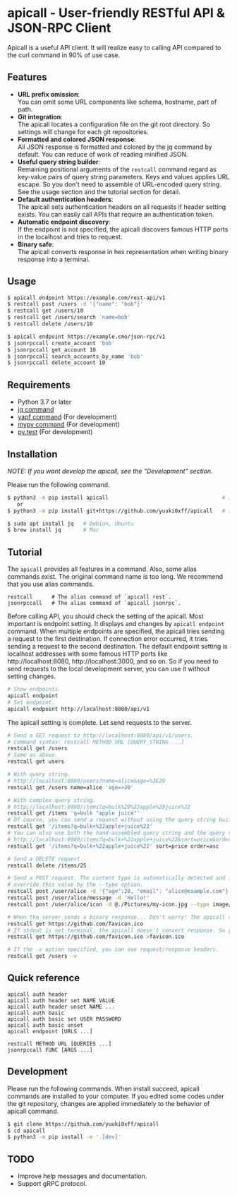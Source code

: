 # apicall - User-friendly RESTful API & JSON-RPC Client

Apicall is a useful API client. It will realize easy to calling API compared to the curl command in 90% of use case.


## Features
- **URL prefix omission**:  
  You can omit some URL components like schema, hostname, part of path.
- **Git integration**:  
  The apicall locates a configuration file on the git root directory. So settings will change for each git repositories.
- **Formatted and colored JSON response**:  
  All JSON response is formatted and colored by the jq command by default. You can reduce of work of reading minified
  JSON.
- **Useful query string builder**:  
  Remaining positional arguments of the `restcall` command regard as key-value pairs of query string parameters. Keys
  and values applies URL escape. So you don't need to assemble of URL-encoded query string. See the usage section and
  the tutorial section for detail.
- **Default authentication headers**:  
  The apicall sets authentication headers on all requests if header setting exists. You can easily call APIs that
  require an authentication token.
- **Automatic endpoint discovery**:  
  If the endpoint is not specified, the apicall discovers famous HTTP ports in the localhost and tries to request.
- **Binary safe**:  
  The apicall converts response in hex representation when writing binary response into a terminal.


## Usage
```bash
$ apicall endpoint https://example.com/rest-api/v1
$ restcall post /users -d '{"name": "bob"}'
$ restcall get /users/10
$ restcall get /users/search 'name=bob'
$ restcall delete /users/10

$ apicall endpoint https://example.cmo/json-rpc/v1
$ jsonrpccall create_account 'bob'
$ jsonrpccall get_account 10
$ jsonrpccall search_accounts_by_name 'bob'
$ jsonrpccall delete_account 10
```


## Requirements
* Python 3.7 or later
* [jq command](https://stedolan.github.io/jq/)
* [yapf command](https://github.com/google/yapf) (For development)
* [mypy command](http://mypy-lang.org/) (For development)
* [py.test](https://docs.pytest.org/en/latest/) (For development)


## Installation
_NOTE: If you want develop the apicall, see the "Development" section._

Please run the following command.

```bash
$ python3 -m pip install apicall                                    # Install stable version from pypi.
   or
$ python3 -m pip install git+https://github.com/yuuki0xff/apicall   # Install latest version from github.

$ sudo apt install jq   # Debian, Ubuntu
$ brew install jq       # Mac
```


## Tutorial
The `apicall` provides all features in a command. Also, some alias commands exist. The original command name is too
long. We recommend that you use alias commands.

```
restcall      # The alias command of `apicall rest`.
jsonrpccall   # The alias command of `apicall jsonrpc`.
```

Before calling API, you should check the setting of the apicall. Most important is endpoint setting. It displays and
changes by `apicall endpoint` command. When multiple endpoints are specified, the apicall tries sending a request to
the first destination. If connection error occurred, it tries sending a request to the second destination. The
default endpoint setting is localhost addresses with some famous HTTP ports like http://localhost:8080,
http://localhost:3000, and so on. So if you need to send requests to the local development server, you can use it
without setting changes. 

```bash
# Show endpoints.
apicall endpoint
# Set endpoint.
apicall endpoint http://localhost:8080/api/v1
```

The apicall setting is complete. Let send requests to the server.

```bash
# Send a GET request to http://localhost:8080/api/v1/users.
# Command syntax: restcall METHOD URL [QUERY_STRING ...]
restcall get /users
# Same as above.
restcall get users

# With query string.
# http://localhost:8080/users?name=alice&age=%3E20
restcall get /users name=alice 'age=>20'

# With complex query string.
# http://localhost:8080/items?q=bulk%20%22apple%20juice%22
restcall get /items 'q=bulk "apple juice"'
# Of course, you can send a request without using the query string builder.
restcall get '/items?q=bulk+%22apple+juice%22'
# You can also use both the hand-assembled query string and the query string builder.
# http://localhost:8080/items?q=bulk+%22apple+juice%22&sort=price&order=asc
restcall get '/items?q=bulk+%22apple+juice%22' sort=price order=asc

# Send a DELETE request.
restcall delete /items/25

# Send a POST request. The content type is automatically detected and implicitly added to request headers. You can
# override this value by the --type option.
restcall post /user/alice -d '{"age":28, "email": "alice@example.com"}'
restcall post /user/alice/message -d 'Hello!'
restcall post /user/alice/icon -d @./Pictures/my-icon.jpg --type image/jpeg

# When the server sends a binary response... Don't worry! The apicall converts response in hex representation.
restcall get https://github.com/favicon.ico
# If stdout is not terminal, the apicall doesn't convert response. So you can save original binary data to the file.
restcall get https://github.com/favicon.ico >favicon.ico

# If the -v option specified, you can see request/response headers.
restcall get /users -v
```


## Quick reference
```
apicall auth header
apicall auth header set NAME VALUE
apicall auth header unset NAME ...
apicall auth basic
apicall auth basic set USER PASSWORD
apicall auth basic unset
apicall endpoint [URLS ...]

restcall METHOD URL [QUERIES ...]
jsonrpccall FUNC [ARGS ...]
```


## Development
Please run the following commands.
When install succeed, apicall commands are installed to your computer.
If you edited some codes under the git repository, changes are applied immediately to the behavior of apicall command.

```bash
$ git clone https://github.com/yuuki0xff/apicall
$ cd apicall
$ python3 -m pip install -e '.[dev]'
```

## TODO
* Improve help messages and documentation.
* Support gRPC protocol.
